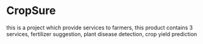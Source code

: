 # CropSure
this is a project which provide services to farmers, this product contains 3 services, fertilizer suggestion, plant disease detection, crop yield prediction
